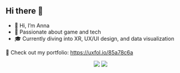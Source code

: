 ## Hi there 👋

- 👋 Hi, I’m Anna
- 🌟 Passionate about game and tech
- 🎓 Currently diving into XR, UX/UI design, and data visualization

🔗 Check out my portfolio: https://uxfol.io/85a78c6a


<div align="center">
  <img src="https://api.githubtrends.io/user/svg/aanaahitaa/langs?time_range=one_year&theme=dark" />
  <img src="https://api.githubtrends.io/user/svg/aanaahitaa/repos?time_range=one_year&theme=dark" />
</div>

<!--
<div align="center">
<a href="https://git.io/streak-stats"><img src="https://streak-stats.demolab.com?user=aanaahitaa&date_format=M%20j%5B%2C%20Y%5D&mode=weekly&hide_total_contributions=true&hide_current_streak=true&hide_longest_streak=true" alt="GitHub Streak" /></a>
</div>
-->
